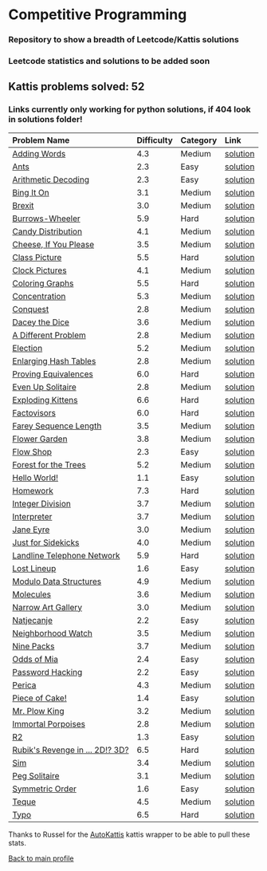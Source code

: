 # Competitive Programming

### Repository to show a breadth of Leetcode/Kattis solutions

### Leetcode statistics and solutions to be added soon

## Kattis problems solved: 52

### Links currently only working for python solutions, if 404 look in solutions folder!

|Problem Name|Difficulty|Category|Link|
|:---|:---|:---|:---|
|[Adding Words](https://open.kattis.com/problems/addingwords)|4.3| Medium |[solution](https://github.com/joshsmithcs/Competitive-Programming/blob/main/solutions/addingwords.py)|
|[Ants](https://open.kattis.com/problems/ants)|2.3| Easy |[solution](https://github.com/joshsmithcs/Competitive-Programming/blob/main/solutions/ants.py)|
|[Arithmetic Decoding](https://open.kattis.com/problems/arithmeticdecoding)|2.3| Easy |[solution](https://github.com/joshsmithcs/Competitive-Programming/blob/main/solutions/arithmeticdecoding.py)|
|[Bing It On](https://open.kattis.com/problems/bing)|3.1| Medium |[solution](https://github.com/joshsmithcs/Competitive-Programming/blob/main/solutions/bing.py)|
|[Brexit](https://open.kattis.com/problems/brexit)|3.0| Medium |[solution](https://github.com/joshsmithcs/Competitive-Programming/blob/main/solutions/brexit.py)|
|[Burrows-Wheeler](https://open.kattis.com/problems/burrowswheeler)|5.9| Hard |[solution](https://github.com/joshsmithcs/Competitive-Programming/blob/main/solutions/burrowswheeler.py)|
|[Candy Distribution](https://open.kattis.com/problems/candydistribution)|4.1| Medium |[solution](https://github.com/joshsmithcs/Competitive-Programming/blob/main/solutions/candydistribution.py)|
|[Cheese, If You Please](https://open.kattis.com/problems/cheeseifyouplease)|3.5| Medium |[solution](https://github.com/joshsmithcs/Competitive-Programming/blob/main/solutions/cheeseifyouplease.py)|
|[Class Picture](https://open.kattis.com/problems/classpicture)|5.5| Hard |[solution](https://github.com/joshsmithcs/Competitive-Programming/blob/main/solutions/classpicture.py)|
|[Clock Pictures](https://open.kattis.com/problems/clockpictures)|4.1| Medium |[solution](https://github.com/joshsmithcs/Competitive-Programming/blob/main/solutions/clockpictures.py)|
|[Coloring Graphs](https://open.kattis.com/problems/coloring)|5.5| Hard |[solution](https://github.com/joshsmithcs/Competitive-Programming/blob/main/solutions/coloring.py)|
|[Concentration](https://open.kattis.com/problems/concentration)|5.3| Medium |[solution](https://github.com/joshsmithcs/Competitive-Programming/blob/main/solutions/concentration.py)|
|[Conquest](https://open.kattis.com/problems/conquest)|2.8| Medium |[solution](https://github.com/joshsmithcs/Competitive-Programming/blob/main/solutions/conquest.py)|
|[Dacey the Dice](https://open.kattis.com/problems/daceydice)|3.6| Medium |[solution](https://github.com/joshsmithcs/Competitive-Programming/blob/main/solutions/daceydice.py)|
|[A Different Problem](https://open.kattis.com/problems/different)|2.8| Medium |[solution](https://github.com/joshsmithcs/Competitive-Programming/blob/main/solutions/different.py)|
|[Election](https://open.kattis.com/problems/election)|5.2| Medium |[solution](https://github.com/joshsmithcs/Competitive-Programming/blob/main/solutions/election.py)|
|[Enlarging Hash Tables](https://open.kattis.com/problems/enlarginghashtables)|2.8| Medium |[solution](https://github.com/joshsmithcs/Competitive-Programming/blob/main/solutions/enlarginghashtables.py)|
|[Proving Equivalences](https://open.kattis.com/problems/equivalences)|6.0| Hard |[solution](https://github.com/joshsmithcs/Competitive-Programming/blob/main/solutions/equivalences.py)|
|[Even Up Solitaire](https://open.kattis.com/problems/evenup)|2.8| Medium |[solution](https://github.com/joshsmithcs/Competitive-Programming/blob/main/solutions/evenup.py)|
|[Exploding Kittens](https://open.kattis.com/problems/explodingkittens)|6.6| Hard |[solution](https://github.com/joshsmithcs/Competitive-Programming/blob/main/solutions/explodingkittens.py)|
|[Factovisors](https://open.kattis.com/problems/factovisors)|6.0| Hard |[solution](https://github.com/joshsmithcs/Competitive-Programming/blob/main/solutions/factovisors.py)|
|[Farey Sequence Length](https://open.kattis.com/problems/farey)|3.5| Medium |[solution](https://github.com/joshsmithcs/Competitive-Programming/blob/main/solutions/farey.py)|
|[Flower Garden](https://open.kattis.com/problems/flowergarden)|3.8| Medium |[solution](https://github.com/joshsmithcs/Competitive-Programming/blob/main/solutions/flowergarden.py)|
|[Flow Shop](https://open.kattis.com/problems/flowshop)|2.3| Easy |[solution](https://github.com/joshsmithcs/Competitive-Programming/blob/main/solutions/flowshop.py)|
|[Forest for the Trees](https://open.kattis.com/problems/forestforthetrees)|5.2| Medium |[solution](https://github.com/joshsmithcs/Competitive-Programming/blob/main/solutions/forestforthetrees.py)|
|[Hello World!](https://open.kattis.com/problems/hello)|1.1| Easy |[solution](https://github.com/joshsmithcs/Competitive-Programming/blob/main/solutions/hello.py)|
|[Homework](https://open.kattis.com/problems/homework)|7.3| Hard |[solution](https://github.com/joshsmithcs/Competitive-Programming/blob/main/solutions/homework.py)|
|[Integer Division](https://open.kattis.com/problems/integerdivision)|3.7| Medium |[solution](https://github.com/joshsmithcs/Competitive-Programming/blob/main/solutions/integerdivision.py)|
|[Interpreter](https://open.kattis.com/problems/interpreter)|3.7| Medium |[solution](https://github.com/joshsmithcs/Competitive-Programming/blob/main/solutions/interpreter.py)|
|[Jane Eyre](https://open.kattis.com/problems/janeeyre)|3.0| Medium |[solution](https://github.com/joshsmithcs/Competitive-Programming/blob/main/solutions/janeeyre.py)|
|[Just for Sidekicks](https://open.kattis.com/problems/justforsidekicks)|4.0| Medium |[solution](https://github.com/joshsmithcs/Competitive-Programming/blob/main/solutions/justforsidekicks.py)|
|[Landline Telephone Network](https://open.kattis.com/problems/landline)|5.9| Hard |[solution](https://github.com/joshsmithcs/Competitive-Programming/blob/main/solutions/landline.py)|
|[Lost Lineup](https://open.kattis.com/problems/lostlineup)|1.6| Easy |[solution](https://github.com/joshsmithcs/Competitive-Programming/blob/main/solutions/lostlineup.py)|
|[Modulo Data Structures](https://open.kattis.com/problems/modulodatastructures)|4.9| Medium |[solution](https://github.com/joshsmithcs/Competitive-Programming/blob/main/solutions/modulodatastructures.py)|
|[Molecules](https://open.kattis.com/problems/molecules)|3.6| Medium |[solution](https://github.com/joshsmithcs/Competitive-Programming/blob/main/solutions/molecules.py)|
|[Narrow Art Gallery](https://open.kattis.com/problems/narrowartgallery)|3.0| Medium |[solution](https://github.com/joshsmithcs/Competitive-Programming/blob/main/solutions/narrowartgallery.py)|
|[Natjecanje](https://open.kattis.com/problems/natjecanje)|2.2| Easy |[solution](https://github.com/joshsmithcs/Competitive-Programming/blob/main/solutions/natjecanje.py)|
|[Neighborhood Watch](https://open.kattis.com/problems/neighborhoodwatch)|3.5| Medium |[solution](https://github.com/joshsmithcs/Competitive-Programming/blob/main/solutions/neighborhoodwatch.py)|
|[Nine Packs](https://open.kattis.com/problems/ninepacks)|3.7| Medium |[solution](https://github.com/joshsmithcs/Competitive-Programming/blob/main/solutions/ninepacks.py)|
|[Odds of Mia](https://open.kattis.com/problems/odds)|2.4| Easy |[solution](https://github.com/joshsmithcs/Competitive-Programming/blob/main/solutions/odds.py)|
|[Password Hacking](https://open.kattis.com/problems/password)|2.2| Easy |[solution](https://github.com/joshsmithcs/Competitive-Programming/blob/main/solutions/password.py)|
|[Perica](https://open.kattis.com/problems/perica)|4.3| Medium |[solution](https://github.com/joshsmithcs/Competitive-Programming/blob/main/solutions/perica.py)|
|[Piece of Cake!](https://open.kattis.com/problems/pieceofcake2)|1.4| Easy |[solution](https://github.com/joshsmithcs/Competitive-Programming/blob/main/solutions/pieceofcake2.py)|
|[Mr. Plow King](https://open.kattis.com/problems/plowking)|3.2| Medium |[solution](https://github.com/joshsmithcs/Competitive-Programming/blob/main/solutions/plowking.py)|
|[Immortal Porpoises](https://open.kattis.com/problems/porpoises)|2.8| Medium |[solution](https://github.com/joshsmithcs/Competitive-Programming/blob/main/solutions/porpoises.py)|
|[R2](https://open.kattis.com/problems/r2)|1.3| Easy |[solution](https://github.com/joshsmithcs/Competitive-Programming/blob/main/solutions/r2.py)|
|[Rubik's Revenge in ... 2D!? 3D?](https://open.kattis.com/problems/rubiksrevenge)|6.5| Hard |[solution](https://github.com/joshsmithcs/Competitive-Programming/blob/main/solutions/rubiksrevenge.py)|
|[Sim](https://open.kattis.com/problems/sim)|3.4| Medium |[solution](https://github.com/joshsmithcs/Competitive-Programming/blob/main/solutions/sim.py)|
|[Peg Solitaire](https://open.kattis.com/problems/solitaire)|3.1| Medium |[solution](https://github.com/joshsmithcs/Competitive-Programming/blob/main/solutions/solitaire.py)|
|[Symmetric Order](https://open.kattis.com/problems/symmetricorder)|1.6| Easy |[solution](https://github.com/joshsmithcs/Competitive-Programming/blob/main/solutions/symmetricorder.py)|
|[Teque](https://open.kattis.com/problems/teque)|4.5| Medium |[solution](https://github.com/joshsmithcs/Competitive-Programming/blob/main/solutions/teque.py)|
|[Typo](https://open.kattis.com/problems/typo)|6.5| Hard |[solution](https://github.com/joshsmithcs/Competitive-Programming/blob/main/solutions/typo.py)|


Thanks to Russel for the [AutoKattis](https://github.com/RussellDash332/autokattis) kattis wrapper to be able to pull these stats.

[Back to main profile](https://github.com/joshsmithcs)
